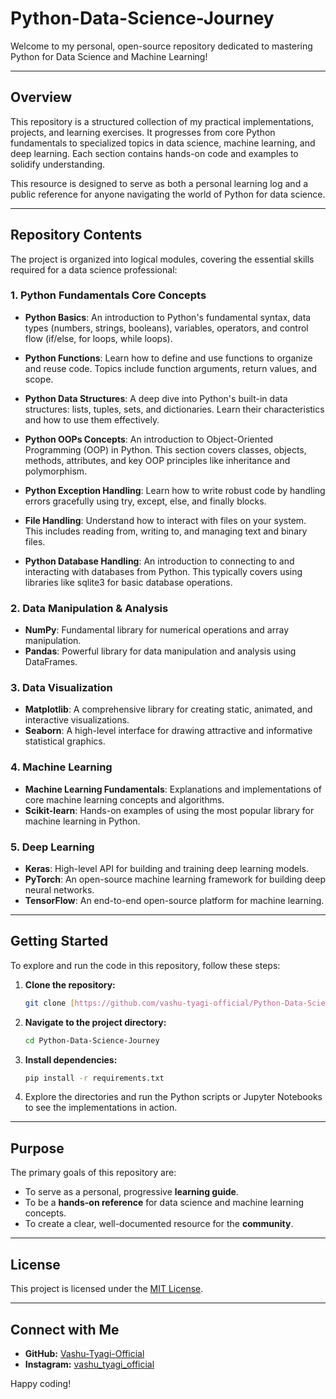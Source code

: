 # Python-Data-Science-Journey

Welcome to my personal, open-source repository dedicated to mastering Python for Data Science and Machine Learning!

---

## Overview

This repository is a structured collection of my practical implementations, projects, and learning exercises. It progresses from core Python fundamentals to specialized topics in data science, machine learning, and deep learning. Each section contains hands-on code and examples to solidify understanding.

This resource is designed to serve as both a personal learning log and a public reference for anyone navigating the world of Python for data science.

---

## Repository Contents

The project is organized into logical modules, covering the essential skills required for a data science professional:

### **1. Python Fundamentals Core Concepts**

- **Python Basics**: An introduction to Python's fundamental syntax, data types (numbers, strings, booleans), variables, operators, and control flow (if/else, for loops, while loops).

- **Python Functions**: Learn how to define and use functions to organize and reuse code. Topics include function arguments, return values, and scope.

- **Python Data Structures**: A deep dive into Python's built-in data structures: lists, tuples, sets, and dictionaries. Learn their characteristics and how to use them effectively.

- **Python OOPs Concepts**: An introduction to Object-Oriented Programming (OOP) in Python. This section covers classes, objects, methods, attributes, and key OOP principles like inheritance and polymorphism.

- **Python Exception Handling**: Learn how to write robust code by handling errors gracefully using try, except, else, and finally blocks.

- **File Handling**: Understand how to interact with files on your system. This includes reading from, writing to, and managing text and binary files.

- **Python Database Handling**: An introduction to connecting to and interacting with databases from Python. This typically covers using libraries like sqlite3 for basic database operations.

### **2. Data Manipulation & Analysis**

- **NumPy**: Fundamental library for numerical operations and array manipulation.
- **Pandas**: Powerful library for data manipulation and analysis using DataFrames.

### **3. Data Visualization**

- **Matplotlib**: A comprehensive library for creating static, animated, and interactive visualizations.
- **Seaborn**: A high-level interface for drawing attractive and informative statistical graphics.

### **4. Machine Learning**

- **Machine Learning Fundamentals**: Explanations and implementations of core machine learning concepts and algorithms.
- **Scikit-learn**: Hands-on examples of using the most popular library for machine learning in Python.

### **5. Deep Learning**

- **Keras**: High-level API for building and training deep learning models.
- **PyTorch**: An open-source machine learning framework for building deep neural networks.
- **TensorFlow**: An end-to-end open-source platform for machine learning.

---

## Getting Started

To explore and run the code in this repository, follow these steps:

1.  **Clone the repository:**
    ```bash
    git clone [https://github.com/vashu-tyagi-official/Python-Data-Science-Journey.git](https://github.com/vashu-tyagii/Python-Data-Science-Journey.git)
    ```
2.  **Navigate to the project directory:**
    ```bash
    cd Python-Data-Science-Journey
    ```
3.  **Install dependencies:**
    ```bash
    pip install -r requirements.txt
    ```
4.  Explore the directories and run the Python scripts or Jupyter Notebooks to see the implementations in action.

---

## Purpose

The primary goals of this repository are:

- To serve as a personal, progressive **learning guide**.
- To be a **hands-on reference** for data science and machine learning concepts.
- To create a clear, well-documented resource for the **community**.

---

## License

This project is licensed under the [MIT License](LICENSE).

---

## Connect with Me

- **GitHub:** [Vashu-Tyagi-Official](https://github.com/vashu-tyagi-official)
- **Instagram:** [vashu_tyagi_official](https://www.instagram.com/vashu_tyagi_official/)

Happy coding!
